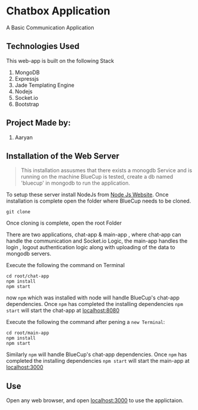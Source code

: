 # Chatbox Application
A Basic Communication Application 

## Technologies Used
This web-app is built on the following Stack
1. MongoDB
2. Expressjs
3. Jade Templating Engine
4. Nodejs
5. Socket.io
6. Bootstrap

## Project Made by:

1. Aaryan

## Installation of the Web Server

>This installation assusmes that there exists a monogdb Service and is running on the machine BlueCup is tested, create a db named 'bluecup' in mongodb to run the application.

To setup these server install NodeJs from [Node Js Website](https://nodejs.org/).
Once installation is complete open the folder where BlueCup needs to be cloned.

```
git clone 
```
Once cloning is complete, open the root Folder

There are two applications, chat-app & main-app , where chat-app can handle the communication and Socket.io Logic, the  main-app handles the login , logout authentication logic along with uploading of the data to mongodb servers.

Execute the following the command on Terminal
```
cd root/chat-app 
npm install
npm start
```
now `npm` which was installed with node will handle BlueCup's chat-app dependencies.
Once `npm` has completed the installing dependencies
`npm start` will start the chat-app at [localhost:8080](localhost:8080)

Execute the following the command after pening a `new Terminal`:
```
cd root/main-app
npm install
npm start
```
Similarly `npm` will handle BlueCup's chat-app dependencies.
Once `npm` has completed the installing dependencies
`npm start` will start the main-app at [localhost:3000](localhost:3000)

## Use
Open any web browser, and open [localhost:3000](localhost:3000) to use the applictaion.




